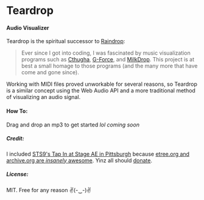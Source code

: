 # Teardrop

#### Audio Visualizer

Teardrop is the spiritual successor to [Raindrop](https://github.com/jlblatt/Raindrop):

> Ever since I got into coding, I was fascinated by music visualization programs such as [Cthugha](http://www.afn.org/~cthugha/), [G-Force](https://www.soundspectrum.com/g-force/), and [MilkDrop](http://www.geisswerks.com/milkdrop/).  This project is at best a small homage to those programs (and the many more that have come and gone since).

Working with MIDI files proved unworkable for several reasons, so Teardrop is a similar concept using the Web Audio API and a more traditional method of visualizing an audio signal.

#### How To:

Drag and drop an mp3 to get started *lol coming soon*

##### Credit:

I included [STS9's Tap In at Stage AE in Pittsburgh](https://archive.org/details/sts92015-10-30.m934b_24bit) because [etree.org and archive.org are *insanely* awesome](https://archive.org/details/etree).  Yinz all should [donate](https://archive.org/donate/).

##### License:

MIT.  Free for any reason ✌(-‿-)✌